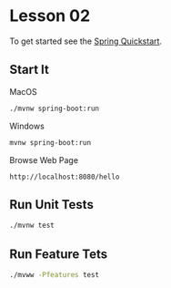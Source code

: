 # Lesson 02

To get started see the [Spring Quickstart](https://spring.io/quickstart).

## Start It

MacOS
```bash
./mvnw spring-boot:run
```

Windows
```bash
mvnw spring-boot:run
```

Browse Web Page
```
http://localhost:8080/hello
```

## Run Unit Tests

```bash
./mvnw test
```

## Run Feature Tets

```bash
./mvww -Pfeatures test
```